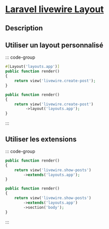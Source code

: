 # [Laravel livewire Layout](readme.md)

## Description

## Utiliser un layout personnalisé

::: code-group

```php [Option 1]
#[Layout('layouts.app')] 
public function render()
{
    return view('livewire.create-post');
}
```

```php [Option 2]
public function render()
{
    return view('livewire.create-post')
         ->layout('layouts.app'); 
}
```

:::

## Utiliser les extensions

::: code-group

```php Extends1
public function render()
{
    return view('livewire.show-posts')
        ->extends('layouts.app'); 
}
```

```php Extends2
public function render()
{
    return view('livewire.show-posts')
        ->extends('layouts.app')
        ->section('body'); 
}
```

:::
